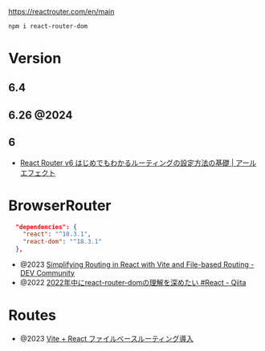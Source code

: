https://reactrouter.com/en/main

```sh
npm i react-router-dom
```

# Version

## 6.4

## 6.26 @2024

## 6

- [React Router v6 はじめでもわかるルーティングの設定方法の基礎 | アールエフェクト](https://reffect.co.jp/react/react-router-6)

# BrowserRouter

```json
  "dependencies": {
    "react": "^18.3.1",
    "react-dom": "^18.3.1"
  },
```

- @2023 [Simplifying Routing in React with Vite and File-based Routing - DEV Community](https://dev.to/franciscomendes10866/file-based-routing-using-vite-and-react-router-3fdo)
- @2022 [2022年中にreact-router-domの理解を深めたい #React - Qiita](https://qiita.com/TMDM/items/0939ff52ab5b459303d7)

# Routes

- @2023 [Vite + React ファイルベースルーティング導入](https://zenn.dev/mczk9402/articles/314705d07e0e97)
